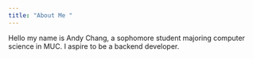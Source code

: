 ```yaml
---
title: "About Me "
---
```

Hello my name is Andy Chang, a sophomore student majoring computer science in MUC. I aspire to be a backend developer.

